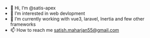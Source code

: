 - 👋 Hi, I’m @satis-apex
- 👀 I’m interested in web devlopment
- 🌱 I’m currently working with vue3, laravel, Inertia and few other frameworks
- 📫 How to reach me satish.maharjan55@gmail.com

<!---
satis-apex/satis-apex is a ✨ special ✨ repository because its `README.md` (this file) appears on your GitHub profile.
You can click the Preview link to take a look at your changes.
--->
